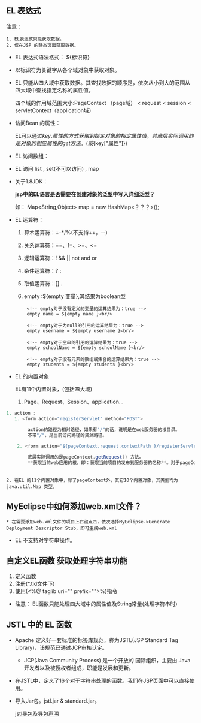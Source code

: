 ## EL 表达式

注意：

    1. EL表达式只能获取数据。
    2. 仅在JSP 的静态页面获取数据。

* EL 表达式语法格式： ${标识符}


* 以标识符为关键字从各个域对象中获取对象。

* EL 只能从四大域中获取数据。其查找数据的顺序是，依次从小到大的范围从四大域中查找指定名称的属性值。

    四个域的作用域范围大小:PageContext （page域） < request < session < servletContext（application域）

* 访问Bean 的属性：

    EL可以通过${key.属性}的方式获取到指定对象的指定属性值。其底层实际调用的是对象的相应属性的get 方法。(或${key["属性"]})

* EL 访问数组：

* EL 访问 list , set(不可以访问) , map 


* 关于1.8JDK：

    **jsp中的EL语言是否需要在创建对象的泛型中写入详细泛型？**

    如： Map<String,Object> map = new HashMap<？？？>();


* EL 运算符：

    1.  算术运算符：+-*/%(不支持++，--)
    2.  关系运算符：==、!=、>=、<=
    3.  逻辑运算符：! && || not and or
    4.  条件运算符：? :
    5.  取值运算符：[] .

    6. empty :${empty 变量},其结果为boolean型

            <!-- empty对于没有定义的变量的运算结果为：true -->
            empty name = ${empty name }<br/>
            
            <!-- empty对于为null的引用的运算结果为：true -->
            empty username = ${empty username }<br/>
            
            <!-- empty对于空串的引用的运算结果为：true -->
            empty schoolName = ${empty schoolName }<br/>
            
            <!-- empty对于没有元素的数组或集合的运算结果为：true -->
            empty students = ${empty students }<br/>


* EL 的内置对象

    EL有11个内置对象，(包括四大域)

    1. Page、Request、Session、application...


```java
1. action :
   1. <form action="registerServlet" method="POST">
   
        action的路径为相对路径，如果有"/"的话，说明是在web服务器的根目录。
        不带"/"，是当前访问路径的资源路径。

    2. <form action="${pageContext.request.contextPath }/registerServlet" method="POST">

        底层实际调用的是pageContext.getRequest() 方法。
        **获取当前web应用的根，即：获取当前项目的发布到服务器的名称**。对于pageContext应用最多的。
   
```

    2. 在EL 的11个内置对象中，除了pageContext外，其它10个内置对象，其类型均为java.util.Map 类型。



## MyEclipse中如何添加web.xml文件？
    * 在需要添加web.xml文件的项目上右键点击，依次选择MyEclipse->Generate Deployment Descriptor Stub，即可生成web.xml

* EL 不支持对字符串操作。



## 自定义EL函数 获取处理字符串功能

1. 定义函数
2. 注册(*.tld文件下)
3. 使用(<%@ taglib uri="" prefix="">%)指令

* 注意：  EL函数只能处理四大域中的属性值及String常量(处理字符串时)


## JSTL 中的 EL 函数
* Apache 定义好一套标准的标签库规范，称为JSTL(JSP Standard Tag Library)，该规范已通过JCP审核认定。

    * JCP(Java Community Process) 是一个开放的 国际组织，主要由 Java开发者以及被授权者组成，职能是发展和更新。

* 在JSTL中，定义了16个对于字符串处理的函数。我们在JSP页面中可以直接使用。

* 导入Jar包。jstl.jar & standard.jar。
    
    [jstl导包及导包声明](https://blog.csdn.net/qq_30062589/article/details/80224080)
